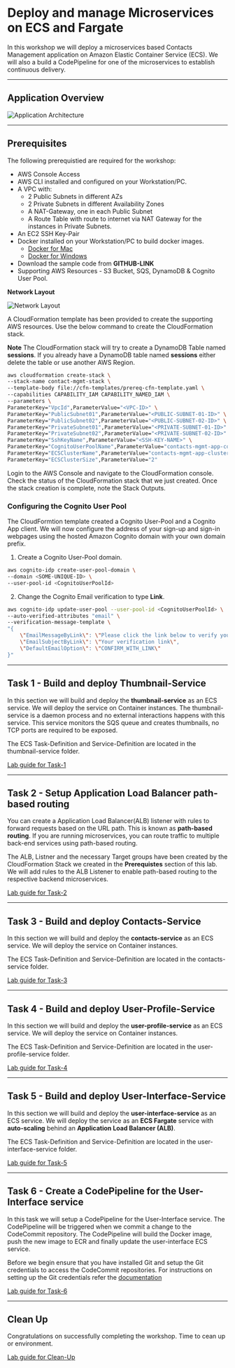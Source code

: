 # Deploy and manage Microservices on ECS and Fargate

In this workshop we will deploy a microservices based Contacts Management application on Amazon Elastic Container Service (ECS). We will also a build a CodePipeline for one of the microservices to establish continuous delivery.

___

## Application Overview

![Application Architecture](lab-guides/application-architecture.png)
___

## Prerequisites

The following prerequistied are required for the workshop:

- AWS Console Access
- AWS CLI installed and configured on your Workstation/PC.
- A VPC with:
    - 2 Public Subnets in different AZs
    - 2 Private Subnets in different Availability Zones
    - A NAT-Gateway, one in each Public Subnet
    - A Route Table with route to internet via NAT Gateway for the instances in Private Subnets.
- An EC2 SSH Key-Pair
- Docker installed on your Workstation/PC to build docker images.
    - [Docker for Mac](https://store.docker.com/editions/community/docker-ce-desktop-mac)
    - [Docker for Windows](https://store.docker.com/editions/community/docker-ce-desktop-windows)
- Download the sample code from **GITHUB-LINK**
- Supporting AWS Resources - S3 Bucket, SQS, DynamoDB & Cognito User Pool.


**Network Layout**

![Network Layout](lab-guides/network-layout.png)


A CloudFormation template has been provided to create the supporting AWS resources. Use the below command to create the CloudFormation stack.

**Note** The CloudFormation stack will try to create a DynamoDB Table named **sessions**. If you already have a DynamoDB table named **sessions** either delete the table or use another AWS Region.

```bash
aws cloudformation create-stack \
--stack-name contact-mgmt-stack \
--template-body file://cfn-templates/prereq-cfn-template.yaml \
--capabilities CAPABILITY_IAM CAPABILITY_NAMED_IAM \
--parameters \
ParameterKey="VpcId",ParameterValue="<VPC-ID>" \
ParameterKey="PublicSubnet01",ParameterValue="<PUBLIC-SUBNET-01-ID>" \
ParameterKey="PublicSubnet02",ParameterValue="<PUBLIC-SUBNET-02-ID>" \
ParameterKey="PrivateSubnet01",ParameterValue="<PRIVATE-SUBNET-01-ID>" \
ParameterKey="PrivateSubnet02",ParameterValue="<PRIVATE-SUBNET-02-ID>" \
ParameterKey="SshKeyName",ParameterValue="<SSH-KEY-NAME>" \
ParameterKey="CognitoUserPoolName",ParameterValue="contacts-mgmt-app-cognito-user-pool" \
ParameterKey="ECSClusterName",ParameterValue="contacts-mgmt-app-cluster" \
ParameterKey="ECSClusterSize",ParameterValue="2"
```

Login to the AWS Console and navigate to the CloudFormation console. Check the status of the CloudFormation stack that we just created. Once the stack creation is complete, note the Stack Outputs.

### Configuring the Cognito User Pool

The CloudFormtion template created a Cognito User-Pool and a Cognito App client. We will now configure the address of your sign-up and sign-in webpages using the hosted Amazon Cognito domain with your own domain prefix.

1. Create a Cognito User-Pool domain.

```bash
aws cognito-idp create-user-pool-domain \
--domain <SOME-UNIQUE-ID> \
--user-pool-id <CognitoUserPoolId>
```

2. Change the Cognito Email verification to type **Link**.

```bash
aws cognito-idp update-user-pool --user-pool-id <CognitoUserPoolId> \
--auto-verified-attributes "email" \
--verification-message-template \
"{
    \"EmailMessageByLink\": \"Please click the link below to verify your email address. {##Verify Email##}\",
    \"EmailSubjectByLink\": \"Your verification link\",
    \"DefaultEmailOption\": \"CONFIRM_WITH_LINK\"
}"
```
___

## Task 1 - Build and deploy Thumbnail-Service

In this section we will build and deploy the **thumbnail-service** as an ECS service. We will deploy the service on Container instances. The thumbnail-service is a daemon process and no external interactions happens with this service. This service monitors the SQS queue and creates thumbnails, no TCP ports are required to be exposed.

The ECS Task-Definition and Service-Definition are located in the thumbnail-service folder.

[Lab guide for Task-1](lab-guides/thumbnail-service.md)

___

## Task 2 - Setup Application Load Balancer path-based routing

You can create a Application Load Balancer(ALB) listener with rules to forward requests based on the URL path. This is known as **path-based routing**. If you are running microservices, you can route traffic to multiple back-end services using path-based routing.

The ALB, Listner and the necessary Target groups have been created by the CloudFormation Stack we created in the **Prerequistes** section of this lab. We will add rules to the ALB Listener to enable path-based routing to the respective backend microservices.

[Lab guide for Task-2](lab-guides/alb-routing.md)

___

## Task 3 - Build and deploy Contacts-Service

In this section we will build and deploy the **contacts-service** as an ECS service. We will deploy the service on Container instances.

The ECS Task-Definition and Service-Definition are located in the contacts-service folder.

[Lab guide for Task-3](lab-guides/contacts-service.md)

___

## Task 4 - Build and deploy User-Profile-Service

In this section we will build and deploy the **user-profile-service** as an ECS service. We will deploy the service on Container instances.

The ECS Task-Definition and Service-Definition are located in the user-profile-service folder.

[Lab guide for Task-4](lab-guides/user-profile-service.md)

___

## Task 5 - Build and deploy User-Interface-Service

In this section we will build and deploy the **user-interface-service** as an ECS service. We will deploy the service as an **ECS Fargate** service with **auto-scaling** behind an **Application Load Balancer (ALB)**.

The ECS Task-Definition and Service-Definition are located in the user-interface-service folder.

[Lab guide for Task-5](lab-guides/user-interface-service.md)

___

## Task 6 - Create a CodePipeline for the User-Interface service

In this task we will setup a CodePipeline for the User-Interface service. The CodePipeline will be triggered when we commit a change to the CodeCommit repository. The CodePipeline will build the Docker image, push the new image to ECR and finally update the user-interface ECS service.

Before we begin ensure that you have installed Git and setup the Git credentials to access the CodeCommit repositories. For instructions on setting up the Git credentials refer the [documentation](https://docs.aws.amazon.com/codecommit/latest/userguide/setting-up-ssh-unixes.html)

[Lab guide for Task-6](lab-guides/codepipeline.md)

___

## Clean Up

Congratulations on successfully completing the workshop. Time to cean up or environment.

[Lab guide for Clean-Up](lab-guides/cleanup.md)
